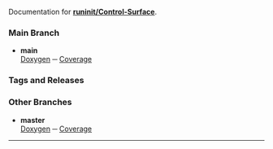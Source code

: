 Documentation for [**runinit/Control-Surface**](https://github.com/runinit/Control-Surface).

### Main Branch

- **main**  
  [Doxygen](Doxygen/index.html) ─ [Coverage](Coverage/index.html)

### Tags and Releases


### Other Branches

- **master**  
  [Doxygen](master/Doxygen/index.html) ─ [Coverage](master/Coverage/index.html)

***

